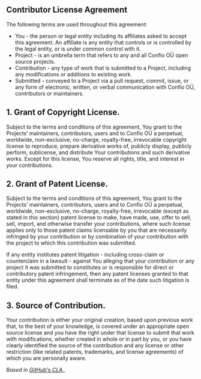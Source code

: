 ## Contributor License Agreement

The following terms are used throughout this agreement:

* You - the person or legal entity including its affiliates asked to accept this agreement. An affiliate is any entity
  that controls or is controlled by the legal entity, or is under common control with it.
* Project - is an umbrella term that refers to any and all Confio OÜ open source projects.
* Contribution - any type of work that is submitted to a Project, including any modifications or additions to existing
  work.
* Submitted - conveyed to a Project via a pull request, commit, issue, or any form of electronic, written, or verbal
  communication with Confio OÜ, contributors or maintainers.

## 1. Grant of Copyright License.

Subject to the terms and conditions of this agreement, You grant to the Projects’ maintainers, contributors, users and
to Confio OÜ a perpetual, worldwide, non-exclusive, no-charge, royalty-free, irrevocable copyright license to reproduce,
prepare derivative works of, publicly display, publicly perform, sublicense, and distribute Your contributions and such
derivative works. Except for this license, You reserve all rights, title, and interest in your contributions.

## 2. Grant of Patent License.

Subject to the terms and conditions of this agreement, You grant to the Projects’ maintainers, contributors, users and
to Confio OÜ a perpetual, worldwide, non-exclusive, no-charge, royalty-free, irrevocable (except as stated in this
section) patent license to make, have made, use, offer to sell, sell, import, and otherwise transfer your contributions,
where such license applies only to those patent claims licensable by you that are necessarily infringed by your
contribution or by combination of your contribution with the project to which this contribution was submitted.

If any entity institutes patent litigation - including cross-claim or counterclaim in a lawsuit - against You alleging
that your contribution or any project it was submitted to constitutes or is responsible for direct or contributory
patent infringement, then any patent licenses granted to that entity under this agreement shall terminate as of the date
such litigation is filed.

## 3. Source of Contribution.

Your contribution is either your original creation, based upon previous work that, to the best of your knowledge, is
covered under an appropriate open source license and you have the right under that license to submit that work with
modifications, whether created in whole or in part by you, or you have clearly identified the source of the contribution
and any license or other restriction (like related patents, trademarks, and license agreements) of which you are
personally aware.

_Based in [GitHub's CLA](https://cla.github.com/agreement)__
